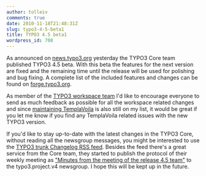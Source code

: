 ```yaml
---
author: tolleiv
comments: true
date: 2010-11-18T21:48:31Z
slug: typo3-4-5-beta1
title: TYPO3 4.5 beta1
wordpress_id: 708
---
```


As announced on [news.typo3.org](http://news.typo3.org/news/article/typo3-45beta1-released/) yesterday the TYPO3 Core team published TYPO3 4.5 beta. With this beta the features for the next version are fixed and the remaining time until the release will be used for polishing and bug fixing.
A complete list of the included features and changes can be found on [forge.typo3.org](http://forge.typo3.org/projects/typo3v45-projects/wiki/TYPO3_450beta1).

As member of the [TYPO3 workspace team](http://blog.tolleiv.de/2010/06/typo3-workspaces/) I'd like to encourage everyone to send as much feedback as possible for all the workspace related changes and since [maintaining TemplaVoila](http://blog.tolleiv.de/2010/10/templavoila-1-5-released/) is also still on my list, it would be great if you let me know if you find any TemplaVoila related issues with the new TYPO3 version.

If you'd like to stay up-to-date with the latest changes in the TYPO3 Core, without reading all the newsgroup messages, you might be interested to use the [TYPO3 trunk Changelog RSS feed](http://feeds.feedburner.com/TYPO3-CoreTrunkChangelog). Besides the feed there's a great service from the Core team, they started to publish the protocol of their weekly meeting as ["Minutes from the meeting of the release 4.5 team"](http://lists.typo3.org/pipermail/typo3-project-v4/2010-November/000996.html) to the typo3.project.v4 newsgroup. I hope this will be kept up in the future.
